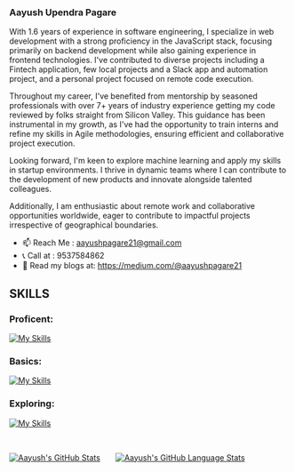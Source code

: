 ### Aayush Upendra Pagare

With 1.6 years of experience in software engineering, I specialize in web development with a strong proficiency in the JavaScript stack, focusing primarily on backend development while also gaining experience in frontend technologies. I've contributed to diverse projects including a Fintech application, few local projects and a Slack app and automation project, and a personal project focused on remote code execution.

Throughout my career, I've benefited from mentorship by seasoned professionals with over 7+ years of industry experience getting my code reviewed by folks straight from Silicon Valley. This guidance has been instrumental in my growth, as I've had the opportunity to train interns and refine my skills in Agile methodologies, ensuring efficient and collaborative project execution.

Looking forward, I'm keen to explore machine learning and apply my skills in startup environments. I thrive in dynamic teams where I can contribute to the development of new products and innovate alongside talented colleagues.

Additionally, I am enthusiastic about remote work and collaborative opportunities worldwide, eager to contribute to impactful projects irrespective of geographical boundaries.

- 📫 Reach Me : aayushpagare21@gmail.com
- 📞 Call at : 9537584862
- 📖 Read my blogs at: https://medium.com/@aayushpagare21

## SKILLS
### Proficent: 
[![My Skills](https://skillicons.dev/icons?i=ts,js,nest,express,postgres,prisma,jest)](https://skillicons.dev)
### Basics:
[![My Skills](https://skillicons.dev/icons?i=react,mongo,docker)](https://skillicons.dev)
### Exploring: 
[![My Skills](https://skillicons.dev/icons?i=redux,redis,rabbitmq,aws)](https://skillicons.dev)

&nbsp; 
&nbsp; 

 [![Aayush's GitHub Stats](https://github-readme-stats.vercel.app/api/?username=aayushpagare21-compcoder&count_private=true&theme=tokyonight&showicons=true)]() &nbsp; &nbsp; &nbsp;
[![Aayush's GitHub Language Stats](https://github-readme-stats.vercel.app/api/top-langs/?username=aayushpagare21-compcoder&langs_count=5&theme=tokyonight)]()





